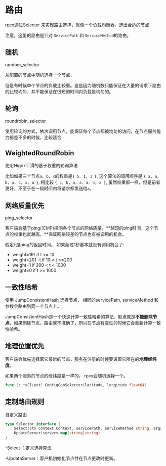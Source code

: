 # 路由

rpcx通过Selector 来实现路由选择，就像一个负载均衡器，选出合适的节点

注意，这里的路由是针对 `ServicePath` 和 `ServiceMethod`的路由。

## 随机

random_selector

从配置的节点中随机选择一个节点， 

但是有时候单个节点的负载比较重。这是因为随机数只能保证在大量的请求下路由的比较均匀，并不能保证在很短的时间内负载是均匀的。

## 轮询

roundrobin_selector

使用轮询的方式，依次调用节点，能保证每个节点都被均匀的访问，在节点服务能力都差不多的时候，比较适合

## WeightedRoundRobin

使用Nignx平滑的基于权重的轮询算法

比如如果三个节点`a`、`b`、`c`的权重是`{ 5, 1, 1 }`, 这个算法的调用顺序是 `{ a, a, b, a, c, a, a }`,
相比较 `{ c, b, a, a, a, a, a }`, 虽然权重都一样，但是前者更好，不至于在一段时间内将请求都发送给`a`。

## 网络质量优先

ping_selector

客户端会基于ping(ICMP)探测各个节点的网络质量，**越短的ping时间，这个节点的权重也就越高，**保证网络较差的节点也有被调用的机会。

假定`t`是ping的返回时间， 如果超过1秒基本就没有调用机会了:

- weight=191 if t <= 10
- weight=201 -t if 10 < t <=200
- weight=1 if 200 < t < 1000
- weight=0 if t >= 1000

## 一致性哈希

使用 JumpConsistentHash 选择节点， 相同的servicePath, serviceMethod 和 参数会路由到同一个节点上。

JumpConsistentHash是一个快速计算一致性哈希的算法，缺点就是**不能删除节点**，如果删除节点，路由就不准确了，所以在节点有变动的时候它会重新计算一致性哈希。

## 地理位置优先

客户端会优先选择离它最新的节点，服务在注册的时候要设置它所在的**地理经纬度**。

如果两个服务的节点的经纬度是一样的， rpcx会随机选择一个。

```go
func (c *xClient) ConfigGeoSelector(latitude, longitude float64)
```

## 定制路由规则

自定义路由

```go
type Selector interface {
    Select(ctx context.Context, servicePath, serviceMethod string, args interface{}) string
    UpdateServer(servers map[string]string)
}
```

-Select ：定义选择算法

-UpdataServer：客户机初始化节点并在节点更改时更新。